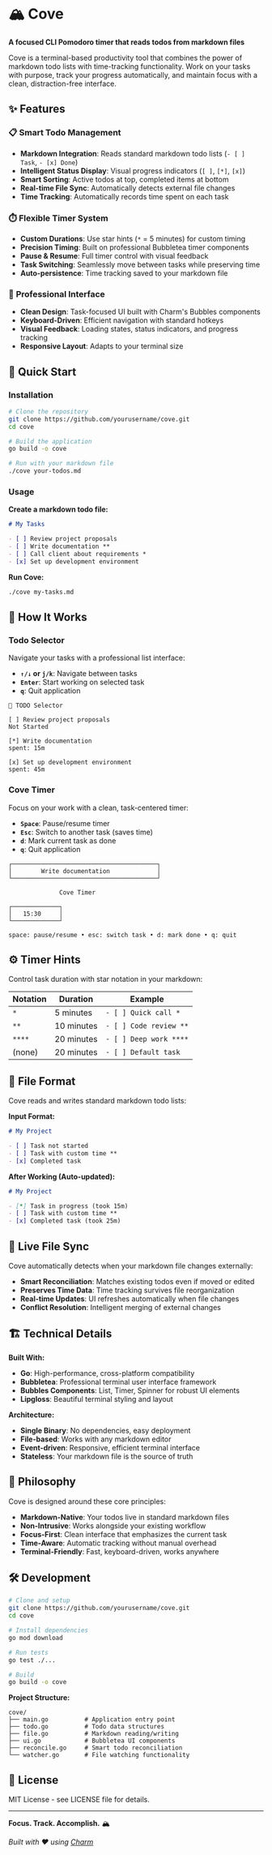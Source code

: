 # 🏔️ Cove

**A focused CLI Pomodoro timer that reads todos from markdown files**

Cove is a terminal-based productivity tool that combines the power of markdown todo lists with time-tracking functionality. Work on your tasks with purpose, track your progress automatically, and maintain focus with a clean, distraction-free interface.

## ✨ Features

### 📋 **Smart Todo Management**
- **Markdown Integration**: Reads standard markdown todo lists (`- [ ] Task`, `- [x] Done`)
- **Intelligent Status Display**: Visual progress indicators (`[ ]`, `[*]`, `[x]`)
- **Smart Sorting**: Active todos at top, completed items at bottom
- **Real-time File Sync**: Automatically detects external file changes
- **Time Tracking**: Automatically records time spent on each task

### ⏱️ **Flexible Timer System** 
- **Custom Durations**: Use star hints (`*` = 5 minutes) for custom timing
- **Precision Timing**: Built on professional Bubbletea timer components  
- **Pause & Resume**: Full timer control with visual feedback
- **Task Switching**: Seamlessly move between tasks while preserving time
- **Auto-persistence**: Time tracking saved to your markdown file

### 🎨 **Professional Interface**
- **Clean Design**: Task-focused UI built with Charm's Bubbles components
- **Keyboard-Driven**: Efficient navigation with standard hotkeys
- **Visual Feedback**: Loading states, status indicators, and progress tracking
- **Responsive Layout**: Adapts to your terminal size

## 🚀 Quick Start

### Installation

```bash
# Clone the repository
git clone https://github.com/yourusername/cove.git
cd cove

# Build the application
go build -o cove

# Run with your markdown file
./cove your-todos.md
```

### Usage

**Create a markdown todo file:**
```markdown
# My Tasks

- [ ] Review project proposals
- [ ] Write documentation **
- [ ] Call client about requirements *
- [x] Set up development environment
```

**Run Cove:**
```bash
./cove my-tasks.md
```

## 📖 How It Works

### Todo Selector
Navigate your tasks with a professional list interface:
- **`↑/↓` or `j/k`**: Navigate between tasks
- **`Enter`**: Start working on selected task
- **`q`**: Quit application

```
📝 TODO Selector

[ ] Review project proposals
Not Started

[*] Write documentation  
spent: 15m

[x] Set up development environment
spent: 45m
```

### Cove Timer
Focus on your work with a clean, task-centered timer:
- **`Space`**: Pause/resume timer
- **`Esc`**: Switch to another task (saves time)
- **`d`**: Mark current task as done
- **`q`**: Quit application

```
┌────────────────────────────────────────┐
│        Write documentation             │
└────────────────────────────────────────┘

              Cove Timer

┌─────────────┐
│   15:30     │
└─────────────┘

space: pause/resume • esc: switch task • d: mark done • q: quit
```

## ⚙️ Timer Hints

Control task duration with star notation in your markdown:

| Notation | Duration | Example |
|----------|----------|---------|
| `*` | 5 minutes | `- [ ] Quick call *` |
| `**` | 10 minutes | `- [ ] Code review **` |
| `****` | 20 minutes | `- [ ] Deep work ****` |
| (none) | 20 minutes | `- [ ] Default task` |

## 📁 File Format

Cove reads and writes standard markdown todo lists:

**Input Format:**
```markdown
# My Project

- [ ] Task not started
- [ ] Task with custom time **
- [x] Completed task
```

**After Working (Auto-updated):**
```markdown  
# My Project

- [*] Task in progress (took 15m)
- [ ] Task with custom time **
- [x] Completed task (took 25m)
```

## 🔄 Live File Sync

Cove automatically detects when your markdown file changes externally:
- **Smart Reconciliation**: Matches existing todos even if moved or edited
- **Preserves Time Data**: Time tracking survives file reorganization  
- **Real-time Updates**: UI refreshes automatically when file changes
- **Conflict Resolution**: Intelligent merging of external changes

## 🏗️ Technical Details

**Built With:**
- **Go**: High-performance, cross-platform compatibility
- **Bubbletea**: Professional terminal user interface framework
- **Bubbles Components**: List, Timer, Spinner for robust UI elements
- **Lipgloss**: Beautiful terminal styling and layout

**Architecture:**
- **Single Binary**: No dependencies, easy deployment
- **File-based**: Works with any markdown editor
- **Event-driven**: Responsive, efficient terminal interface
- **Stateless**: Your markdown file is the source of truth

## 🎯 Philosophy

Cove is designed around these core principles:

- **Markdown-Native**: Your todos live in standard markdown files
- **Non-Intrusive**: Works alongside your existing workflow  
- **Focus-First**: Clean interface that emphasizes the current task
- **Time-Aware**: Automatic tracking without manual overhead
- **Terminal-Friendly**: Fast, keyboard-driven, works anywhere

## 🛠️ Development

```bash
# Clone and setup
git clone https://github.com/yourusername/cove.git
cd cove

# Install dependencies  
go mod download

# Run tests
go test ./...

# Build
go build -o cove
```

**Project Structure:**
```
cove/
├── main.go          # Application entry point
├── todo.go          # Todo data structures  
├── file.go          # Markdown reading/writing
├── ui.go            # Bubbletea UI components
├── reconcile.go     # Smart todo reconciliation
└── watcher.go       # File watching functionality
```

## 📝 License

MIT License - see LICENSE file for details.

---

**Focus. Track. Accomplish.** 🏔️

*Built with ❤️ using [Charm](https://charm.sh/)*